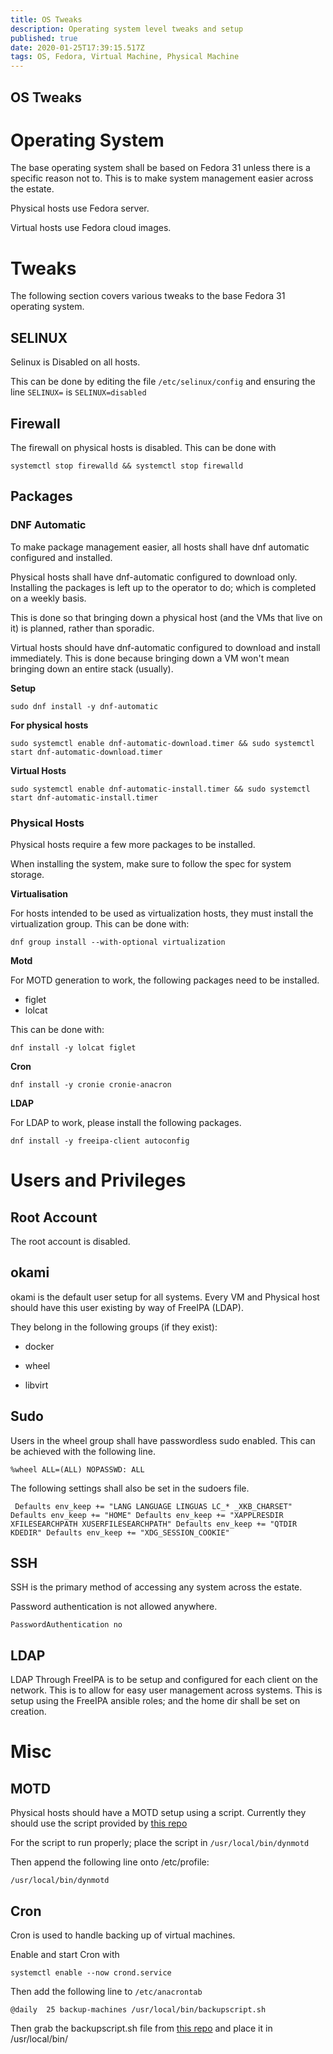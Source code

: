 ```yaml
---
title: OS Tweaks
description: Operating system level tweaks and setup
published: true
date: 2020-01-25T17:39:15.517Z
tags: OS, Fedora, Virtual Machine, Physical Machine
---
```


OS Tweaks
---
# Operating System
The base operating system shall be based on Fedora 31 unless there is a specific reason not to. This is to make system management easier across the estate.

Physical hosts use Fedora server.

Virtual hosts use Fedora cloud images.

# Tweaks
The following section covers various tweaks to the base Fedora 31 operating system.

## SELINUX
Selinux is Disabled on all hosts.

This can be done by editing the file `/etc/selinux/config` and ensuring the line `SELINUX=` is `SELINUX=disabled`

## Firewall

The firewall on physical hosts is disabled. This can be done with

```shell
systemctl stop firewalld && systemctl stop firewalld
```

## Packages

### DNF Automatic

To make package management easier, all hosts shall have dnf automatic configured and installed.

Physical hosts shall have dnf-automatic configured to download only. Installing the packages is left up to the operator to do; which is completed on a weekly basis.

This is done so that bringing down a physical host (and the VMs that live on it) is planned, rather than sporadic.

Virtual hosts should have dnf-automatic configured to download and install immediately. This is done because bringing down a VM won't mean bringing down an entire stack (usually).

**Setup**

`sudo dnf install -y dnf-automatic`

**For physical hosts**

`sudo systemctl enable dnf-automatic-download.timer && sudo systemctl start dnf-automatic-download.timer`

**Virtual Hosts**

`sudo systemctl enable dnf-automatic-install.timer && sudo systemctl start dnf-automatic-install.timer`

### Physical Hosts

Physical hosts require a few more packages to be installed.

When installing the system, make sure to follow the spec for system storage.

**Virtualisation**

For hosts intended to be used as virtualization hosts, they must install the virtualization group. This can be done with:

```shell
dnf group install --with-optional virtualization
```

**Motd**

For MOTD generation to work, the following packages need to be installed.

- figlet
- lolcat

This can be done with:

```shell
dnf install -y lolcat figlet
```

**Cron**

```shell
dnf install -y cronie cronie-anacron
```

**LDAP**

For LDAP to work, please install the following packages.

```shell
dnf install -y freeipa-client autoconfig
```

# Users and Privileges

## Root Account

The root account is disabled.

## okami

okami is the default user setup for all systems. Every VM and Physical host should have this user existing by way of FreeIPA (LDAP).

They belong in the following groups (if they exist):

- docker

- wheel

- libvirt

## Sudo

Users in the wheel group shall have passwordless sudo enabled. This can be achieved with the following line.

`%wheel ALL=(ALL) NOPASSWD: ALL`

The following settings shall also be set in the sudoers file.

```
 Defaults env_keep += "LANG LANGUAGE LINGUAS LC_* _XKB_CHARSET" Defaults env_keep += "HOME" Defaults env_keep += "XAPPLRESDIR XFILESEARCHPATH XUSERFILESEARCHPATH" Defaults env_keep += "QTDIR KDEDIR" Defaults env_keep += "XDG_SESSION_COOKIE"
```

## SSH

SSH is the primary method of accessing any system across the estate.

Password authentication is not allowed anywhere.

`PasswordAuthentication no`

## LDAP

LDAP Through FreeIPA is to be setup and configured for each client on the network. This is to allow for easy user management across systems. This is setup using the FreeIPA ansible roles; and the home dir shall be set on creation.

# Misc

## MOTD

Physical hosts should have a MOTD setup using a script. Currently they should use the script provided by [this repo](https://github.com/okamidash/motdshell)

For the script to run properly; place the script in `/usr/local/bin/dynmotd`

Then append the following line onto /etc/profile:

`/usr/local/bin/dynmotd`

## Cron

Cron is used to handle backing up of virtual machines.

Enable and start Cron with

```shell
systemctl enable --now crond.service
```

Then add the following line to `/etc/anacrontab`

```shell
@daily  25 backup-machines /usr/local/bin/backupscript.sh
```

Then grab the backupscript.sh file from [this repo](https://github.com/okamidash/motdshell) and place it in /usr/local/bin/

